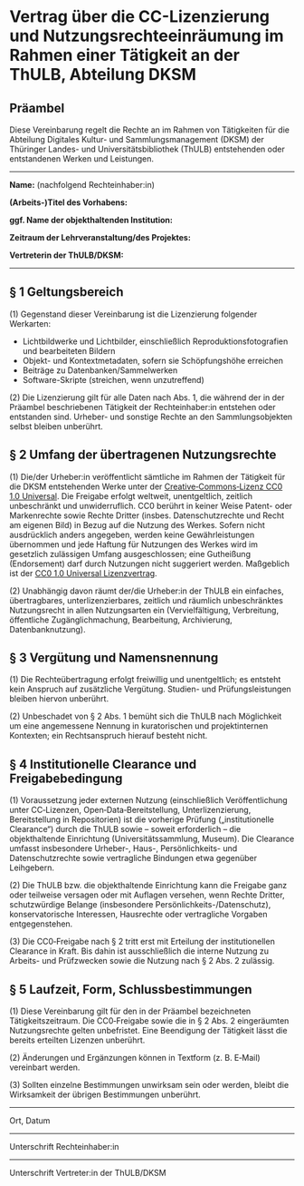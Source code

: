 # Vertrag über die CC-Lizenzierung und Nutzungsrechteeinräumung im Rahmen einer Tätigkeit an der ThULB, Abteilung DKSM

## Präambel

Diese Vereinbarung regelt die Rechte an im Rahmen von Tätigkeiten für die Abteilung Digitales Kultur- und Sammlungsmanagement (DKSM) der Thüringer Landes- und Universitätsbibliothek (ThULB) entstehenden oder entstandenen Werken und Leistungen.

---

**Name:** 
(nachfolgend Rechteinhaber:in)

**(Arbeits-)Titel des Vorhabens:**

**ggf. Name der objekthaltenden Institution:**

**Zeitraum der Lehrveranstaltung/des Projektes:**

**Vertreterin der ThULB/DKSM:**

---

## § 1 Geltungsbereich

(1) Gegenstand dieser Vereinbarung ist die Lizenzierung folgender Werkarten:

- Lichtbildwerke und Lichtbilder, einschließlich Reproduktionsfotografien und bearbeiteten Bildern
- Objekt- und Kontextmetadaten, sofern sie Schöpfungshöhe erreichen
- Beiträge zu Datenbanken/Sammelwerken
- Software-Skripte (streichen, wenn unzutreffend)

(2) Die Lizenzierung gilt für alle Daten nach Abs. 1, die während der in der Präambel beschriebenen Tätigkeit der Rechteinhaber:in entstehen oder entstanden sind. Urheber- und sonstige Rechte an den Sammlungsobjekten selbst bleiben unberührt.

## § 2 Umfang der übertragenen Nutzungsrechte

(1) Die/der Urheber:in veröffentlicht sämtliche im Rahmen der Tätigkeit für die DKSM entstehenden Werke unter der [Creative‑Commons‑Lizenz CC0 1.0 Universal](https://creativecommons.org/publicdomain/zero/1.0/deed.de). Die Freigabe erfolgt weltweit, unentgeltlich, zeitlich unbeschränkt und unwiderruflich. CC0 berührt in keiner Weise Patent- oder Markenrechte sowie Rechte Dritter (insbes. Datenschutzrechte und Recht am eigenen Bild) in Bezug auf die Nutzung des Werkes. Sofern nicht ausdrücklich anders angegeben, werden keine Gewährleistungen übernommen und jede Haftung für Nutzungen des Werkes wird im gesetzlich zulässigen Umfang ausgeschlossen; eine Gutheißung (Endorsement) darf durch Nutzungen nicht suggeriert werden. Maßgeblich ist der [CC0 1.0 Universal Lizenzvertrag](https://creativecommons.org/publicdomain/zero/1.0/legalcode.de).

(2) Unabhängig davon räumt der/die Urheber:in der ThULB ein einfaches, übertragbares, unterlizenzierbares, zeitlich und räumlich unbeschränktes Nutzungsrecht in allen Nutzungsarten ein (Vervielfältigung, Verbreitung, öffentliche Zugänglichmachung, Bearbeitung, Archivierung, Datenbanknutzung).

## § 3 Vergütung und Namensnennung

(1) Die Rechteübertragung erfolgt freiwillig und unentgeltlich; es entsteht kein Anspruch auf zusätzliche Vergütung. Studien- und Prüfungsleistungen bleiben hiervon unberührt.

(2) Unbeschadet von § 2 Abs. 1 bemüht sich die ThULB nach Möglichkeit um eine angemessene Nennung in kuratorischen und projektinternen Kontexten; ein Rechtsanspruch hierauf besteht nicht.

## § 4 Institutionelle Clearance und Freigabebedingung

(1) Voraussetzung jeder externen Nutzung (einschließlich Veröffentlichung unter CC‑Lizenzen, Open‑Data‑Bereitstellung, Unterlizenzierung, Bereitstellung in Repositorien) ist die vorherige Prüfung („institutionelle Clearance“) durch die ThULB sowie – soweit erforderlich – die objekthaltende Einrichtung (Universitätssammlung, Museum). Die Clearance umfasst insbesondere Urheber-, Haus-, Persönlichkeits- und Datenschutzrechte sowie vertragliche Bindungen etwa gegenüber Leihgebern.

(2) Die ThULB bzw. die objekthaltende Einrichtung kann die Freigabe ganz oder teilweise versagen oder mit Auflagen versehen, wenn Rechte Dritter, schutzwürdige Belange (insbesondere Persönlichkeits-/Datenschutz), konservatorische Interessen, Hausrechte oder vertragliche Vorgaben entgegenstehen.

(3) Die CC0‑Freigabe nach § 2 tritt erst mit Erteilung der institutionellen Clearance in Kraft. Bis dahin ist ausschließlich die interne Nutzung zu Arbeits- und Prüfzwecken sowie die Nutzung nach § 2 Abs. 2 zulässig.

## § 5 Laufzeit, Form, Schlussbestimmungen

(1) Diese Vereinbarung gilt für den in der Präambel bezeichneten Tätigkeitszeitraum. Die CC0‑Freigabe sowie die in § 2 Abs. 2 eingeräumten Nutzungsrechte gelten unbefristet. Eine Beendigung der Tätigkeit lässt die bereits erteilten Lizenzen unberührt.

(2) Änderungen und Ergänzungen können in Textform (z. B. E‑Mail) vereinbart werden.

(3) Sollten einzelne Bestimmungen unwirksam sein oder werden, bleibt die Wirksamkeit der übrigen Bestimmungen unberührt.

---

Ort, Datum

---

Unterschrift Rechteinhaber:in

---

Unterschrift Vertreter:in der ThULB/DKSM
